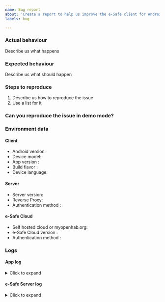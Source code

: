 ```yaml
---
name: Bug report
about: 'Create a report to help us improve the e-Safe client for Android'
labels: bug

---
```


<!-- Please search the issue, if there is one with your issue -->

### Actual behaviour
Describe us what happens


### Expected behaviour
Describe us what should happen


### Steps to reproduce
1. Describe us how to reproduce the issue
2. Use a list for it


### Can you reproduce the issue in demo mode?
<!-- You don't need to fill all server related information, when you can reproduce the bug in demo mode -->
<!-- Only on a specific subpage? -->


### Environment data
#### Client
* Android version:
* Device model:
* App version <!-- Can be found under "About" -->:
* Build flavor <!-- Play Store and GitHub = "Full", F-Droid = "Foss". If self-built and you haven't changed the flavor, it's Foss -->:
* Device language:

#### Server
* Server version:
* Reverse Proxy:
* Authentication method <!--(None, user and password, SSL Client certificate)-->:

#### e-Safe Cloud
* Self hosted cloud or myopenhab.org:
* e-Safe Cloud version <!-- If self hosted -->:
* Authentication method <!--(None, user and password, SSL Client certificate)-->:

### Logs
#### App log
<details>
  <summary>Click to expand</summary>

```
Please add the app log if the issue is not a pure UI issue or it cannot be reproduced in demo mode.
Open the app, go to `Settings` => `View log` and insert the log here.
```

</details>


#### e-Safe Server log
<details>
  <summary>Click to expand</summary>

```
Not required.
If you have installed e-Safe via `apt-get`, the log is located under `/var/log/openhab2/openhab.log`
```

</details>
